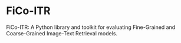 # FiCo-ITR
FiCo-ITR: A Python library and toolkit for evaluating Fine-Grained and Coarse-Grained Image-Text Retrieval models.
